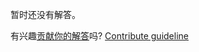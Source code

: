 
暂时还没有解答。

有兴趣[贡献你的解答](https://github.com/BFEdev/BFE.dev-solutions/blob/main/quiz/function-ii_zh.md)吗? [Contribute guideline](https://github.com/BFEdev/BFE.dev-solutions#how-to-contribute)
